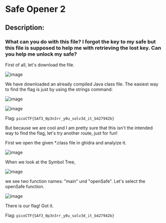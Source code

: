 # Safe Opener 2
## Description: 
### What can you do with this file? I forgot the key to my safe but this file is supposed to help me with retrieving the lost key. Can you help me unlock my safe?

First of all, let's download the file.

![image](https://github.com/itguy19/picoCTF-Writeups/assets/125930481/613f9393-3f93-4b1c-acf5-8360991b2176)

We have downloaded an already compiled Java class file.
The easiest way to find the flag is just by using the strings command:

![image](https://github.com/itguy19/picoCTF-Writeups/assets/125930481/b97f36a7-d253-4c28-b6c4-736781765a76)

![image](https://github.com/itguy19/picoCTF-Writeups/assets/125930481/d8d08bd5-7d7e-4899-ac6c-8f34d13a1980)

Flag: `picoCTF{SAf3_0p3n3rr_y0u_solv3d_it_b427942b}`

But because we are cool and I am pretty sure that this isn't the intended way to find the flag, let's try another route, just for fun!

First we open the given *.class file in ghidra and analyize it. 

![image](https://github.com/itguy19/picoCTF-Writeups/assets/125930481/60cafc43-f561-4721-b330-029ec29698cd)

When we look at the Symbol Tree,

![image](https://github.com/itguy19/picoCTF-Writeups/assets/125930481/1eb237c9-cfcb-408e-b0ab-166049c5f8d5)

we see two function names: "main" und "openSafe". Let's select the openSafe function.

![image](https://github.com/itguy19/picoCTF-Writeups/assets/125930481/905c1bcd-a53a-46a1-8f74-d551b61197d0)

There is our flag! Got it.

Flag: `picoCTF{SAf3_0p3n3rr_y0u_solv3d_it_b427942b}`
